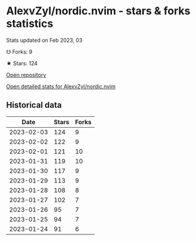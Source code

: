 # AlexvZyl/nordic.nvim - stars & forks statistics

Stats updated on Feb 2023, 03

☋ Forks: 9

★ Stars: 124

[Open repository](https://github.com/AlexvZyl/nordic.nvim)

[Open detailed stats for AlexvZyl/nordic.nvim](https://reviewgithub.com/rep/AlexvZyl/nordic.nvim)

## Historical data
| Date | Stars | Forks |
|------|-------|-------|
| 2023-02-03 | 124 | 9 | 
| 2023-02-02 | 122 | 9 | 
| 2023-02-01 | 121 | 10 | 
| 2023-01-31 | 119 | 10 | 
| 2023-01-30 | 117 | 9 | 
| 2023-01-29 | 113 | 9 | 
| 2023-01-28 | 108 | 8 | 
| 2023-01-27 | 102 | 7 | 
| 2023-01-26 | 95 | 7 | 
| 2023-01-25 | 94 | 7 | 
| 2023-01-24 | 91 | 6 | 

